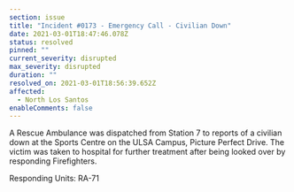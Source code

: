 ```yaml
---
section: issue
title: "Incident #0173 - Emergency Call - Civilian Down"
date: 2021-03-01T18:47:46.078Z
status: resolved
pinned: ""
current_severity: disrupted
max_severity: disrupted
duration: ""
resolved_on: 2021-03-01T18:56:39.652Z
affected:
  - North Los Santos
enableComments: false
---
```

A Rescue Ambulance was dispatched from Station 7 to reports of a civilian down at the Sports Centre on the ULSA Campus, Picture Perfect Drive. The victim was taken to hospital for further treatment after being looked over by responding Firefighters.

Responding Units: RA-71